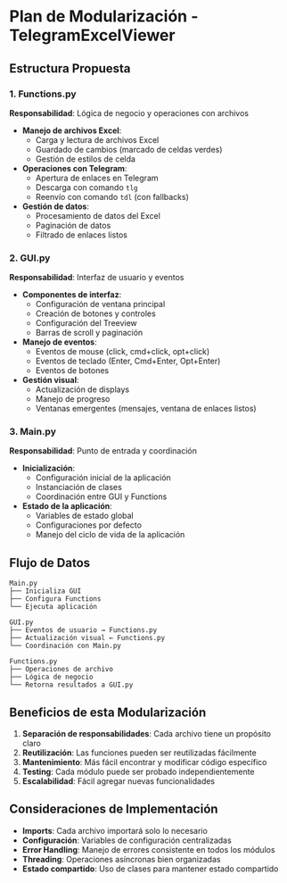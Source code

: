 # Plan de Modularización - TelegramExcelViewer

## Estructura Propuesta

### 1. Functions.py
**Responsabilidad**: Lógica de negocio y operaciones con archivos
- **Manejo de archivos Excel**:
  - Carga y lectura de archivos Excel
  - Guardado de cambios (marcado de celdas verdes)
  - Gestión de estilos de celda
- **Operaciones con Telegram**:
  - Apertura de enlaces en Telegram
  - Descarga con comando `tlg`
  - Reenvío con comando `tdl` (con fallbacks)
- **Gestión de datos**:
  - Procesamiento de datos del Excel
  - Paginación de datos
  - Filtrado de enlaces listos

### 2. GUI.py
**Responsabilidad**: Interfaz de usuario y eventos
- **Componentes de interfaz**:
  - Configuración de ventana principal
  - Creación de botones y controles
  - Configuración del Treeview
  - Barras de scroll y paginación
- **Manejo de eventos**:
  - Eventos de mouse (click, cmd+click, opt+click)
  - Eventos de teclado (Enter, Cmd+Enter, Opt+Enter)
  - Eventos de botones
- **Gestión visual**:
  - Actualización de displays
  - Manejo de progreso
  - Ventanas emergentes (mensajes, ventana de enlaces listos)

### 3. Main.py
**Responsabilidad**: Punto de entrada y coordinación
- **Inicialización**:
  - Configuración inicial de la aplicación
  - Instanciación de clases
  - Coordinación entre GUI y Functions
- **Estado de la aplicación**:
  - Variables de estado global
  - Configuraciones por defecto
  - Manejo del ciclo de vida de la aplicación

## Flujo de Datos

```
Main.py
├── Inicializa GUI
├── Configura Functions
└── Ejecuta aplicación

GUI.py
├── Eventos de usuario → Functions.py
├── Actualización visual ← Functions.py
└── Coordinación con Main.py

Functions.py
├── Operaciones de archivo
├── Lógica de negocio
└── Retorna resultados a GUI.py
```

## Beneficios de esta Modularización

1. **Separación de responsabilidades**: Cada archivo tiene un propósito claro
2. **Reutilización**: Las funciones pueden ser reutilizadas fácilmente
3. **Mantenimiento**: Más fácil encontrar y modificar código específico
4. **Testing**: Cada módulo puede ser probado independientemente
5. **Escalabilidad**: Fácil agregar nuevas funcionalidades

## Consideraciones de Implementación

- **Imports**: Cada archivo importará solo lo necesario
- **Configuración**: Variables de configuración centralizadas
- **Error Handling**: Manejo de errores consistente en todos los módulos
- **Threading**: Operaciones asíncronas bien organizadas
- **Estado compartido**: Uso de clases para mantener estado compartido